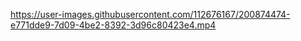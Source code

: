 

https://user-images.githubusercontent.com/112676167/200874474-e771dde9-7d09-4be2-8392-3d96c80423e4.mp4

